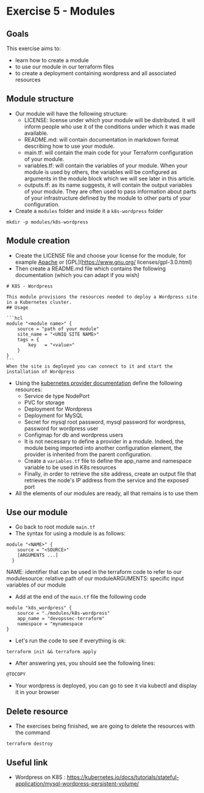 # Exercise 5 - Modules

## Goals
This exercise aims to:
* learn how to create a module
* to use our module in our terraform files
* to create a deployment containing wordpress and all associated resources

## Module structure
* Our module will have the following structure:
    * LICENSE: license under which your module will be distributed. It will inform people who use it of the conditions under which it was made available.
    * README.md: will contain documentation in markdown format describing how to use your module.
    * main.tf: will contain the main code for your Terraform configuration of your module.
    * variables.tf: will contain the variables of your module. When your module is used by others, the variables will be configured as arguments in the module block which we will see later in this article.
    * outputs.tf: as its name suggests, it will contain the output variables of your module. They are often used to pass information about parts of your infrastructure defined by the module to other parts of your configuration.
* Create a `modules` folder and inside it a `k8s-wordpress` folder
```
mkdir -p modules/k8s-wordpress
```

## Module creation
* Create the LICENSE file and choose your license for the module, for example [Apache](https://www.apache.org/licenses/LICENSE-2.0) or [GPL](https://www.gnu.org/ licenses/gpl-3.0.html)
* Then create a README.md file which contains the following documentation (which you can adapt if you wish)
````
# K8S - Wordpress

This module provisions the resources needed to deploy a Wordpress site in a Kubernetes cluster.
## Usage

```hcl
module "<module name>" {
    source = "path of your module"
    site_name = "<UNIQ SITE NAME>"
    tags = {
        key   = "<value>"
    }
}
```
When the site is deployed you can connect to it and start the installation of Wordpress
````

* Using the [kubernetes provider documentation](https://registry.terraform.io/providers/hashicorp/kubernetes/latest/docs) define the following resources:    
    * Service de type NodePort
    * PVC for storage
    * Deployment for Wordpress
    * Deployment for MySQL
    * Secret for mysql root password, mysql password for wordpress, password for wordpress user
    * Configmap for db and wordpress users
    * It is not necessary to define a provider in a module. Indeed, the module being imported into another configuration element, the provider is inherited from the parent configuration.
    * Create a `variables.tf` file to define the app_name and namespace variable to be used in K8s resources
    * Finally, in order to retrieve the site address, create an output file that retrieves the node's IP address from the service and the exposed port
* All the elements of our modules are ready, all that remains is to use them

## Use our module

* Go back to root module `main.tf`
* The syntax for using a module is as follows:
```
module "<NAME>" { 
    source = "<SOURCE>" 
    [ARGUMENTS ...] 
  }
```
NAME: identifier that can be used in the terraform code to refer to our modulesource: relative path of our moduleARGUMENTS: specific input variables of our module
* Add at the end of the `main.tf` file the following code
```
module "k8s_wordpress" {
    source = "./modules/k8s-wordpress"
    app_name = "devopssec-terraform"
    namespace = "mynamespace
}
```
* Let's run the code to see if everything is ok:
```
terraform init && terraform apply
```
* After answering yes, you should see the following lines:
```
@TOCOPY
```
* Your wordpress is deployed, you can go to see it via kubectl and display it in your browser

## Delete resource

* The exercises being finished, we are going to delete the resources with the command
```
terraform destroy
```

## Useful link 

- Wordpress on K8S : https://kubernetes.io/docs/tutorials/stateful-application/mysql-wordpress-persistent-volume/ 
